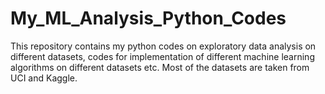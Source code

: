 # My_ML_Analysis_Python_Codes

This repository contains my python codes on exploratory data analysis on different datasets, codes for implementation of different 
machine learning algorithms on different datasets etc. Most of the datasets are taken from UCI and Kaggle.
